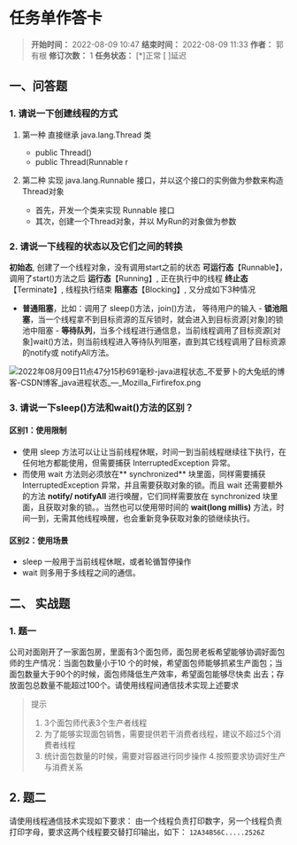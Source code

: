 [//]: # (注释
  Date: 2022-08-09 11:32:41
  LastEditors: gyg
  LastEditTime: 2022-08-09 11:54:07
  FilePath: \note\markdown\郭有根-第二十三章作业.md
)

# 任务单作答卡

>**开始时间：** 2022-08-09 10:47 **结束时间：** 2022-08-09 11:33
**作者：** 郭有根 **修订次数：** 1 **任务状态：** [*]正常 [ ]延迟

## 一、问答题

### 1. 请说一下创建线程的方式

1. 第一种 直接继承 java.lang.Thread 类

   - public Thread()
   - public Thread(Runnable r

2. 第二种 实现 java.lang.Runnable 接口，并以这个接口的实例做为参数来构造 Thread对象

   - 首先，开发一个类来实现 Runnable 接口
   - 其次，创建一个Thread对象，并以 MyRun的对象做为参数

### 2. 请说一下线程的状态以及它们之间的转换

**初始态**, 创建了一个线程对象，没有调用start之前的状态
**可运行态**【Runnable】，调用了start()方法之后
**运行态**【Running】, 正在执行中的线程
**终止态**【Terminate】, 线程执行结束
**阻塞态**【Blocking】, 又分成如下3种情况

   - **普通阻塞**，比如：调用了 sleep()方法，join()方法， 等待用户的输入
    - **锁池阻塞**，当一个线程拿不到目标资源的互斥锁时，就会进入到目标资源[对象]的锁池中阻塞
    - **等待队列**，当多个线程进行通信息，当前线程调用了目标资源[对象]wait()方法，则当前线程进入等待队列阻塞，直到其它线程调用了目标资源的notify或 notifyAll方法。

![2022年08月09日11点47分15秒691毫秒-java进程状态_不爱萝卜的大兔纸的博客-CSDN博客_java进程状态_—_Mozilla_Firfirefox.png](https://s2.loli.net/2022/08/09/HuXpI1roRS2MA9J.png)

### 3. 请说一下sleep()方法和wait()方法的区别？

#### 区别1：使用限制

- 使用 sleep 方法可以让让当前线程休眠，时间一到当前线程继续往下执行，在任何地方都能使用，但需要捕获 InterruptedException 异常。
- 而使用 wait 方法则必须放在** synchronized** 块里面，同样需要捕获 InterruptedException 异常，并且需要获取对象的锁。而且 wait 还需要额外的方法 **notify/ notifyAll** 进行唤醒，它们同样需要放在 synchronized 块里面，且获取对象的锁。。当然也可以使用带时间的 **wait(long millis)** 方法，时间一到，无需其他线程唤醒，也会重新竞争获取对象的锁继续执行。

#### 区别2：使用场景

- sleep 一般用于当前线程休眠，或者轮循暂停操作
- wait 则多用于多线程之间的通信。

#### 

## 二、 实战题

### 1. 题一

公司对面刚开了一家面包房，里面有3个面包师，面包房老板希望能够协调好面包师的生产情况：当面包数量小于10
个的时候，希望面包师能够抓紧生产面包；当面包数量大于90个的时候，面包师降低生产效率，希望面包能够尽快卖
出去；存放面包总数量不能超过100个。请使用线程间通信技术实现上述要求

> 提示
>
> 1. 3个面包师代表3个生产者线程
> 2. 为了能够实现面包销售，需要提供若干消费者线程，建议不超过5个消费者线程
> 3. 统计面包数量的时候，需要对容器进行同步操作
> 4.按照要求协调好生产与消费关系

## 2. 题二

请使用线程通信技术实现如下要求：
由一个线程负责打印数字，另一个线程负责打印字母，要求这两个线程要交替打印输出，如下：
`12A34B56C.....2526Z`

